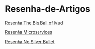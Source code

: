 # Resenha-de-Artigos

[Resenha The Big Ball of Mud](Resenhas/Resenha-The-Big-Ball-of-Mud.pdf)

[Resenha Microservices](Resenhas/Resenha-Microservices.pdf)

[Resenha No Silver Bullet](Resenhas/Resenha-No-Silver-Bullet.pdf)
